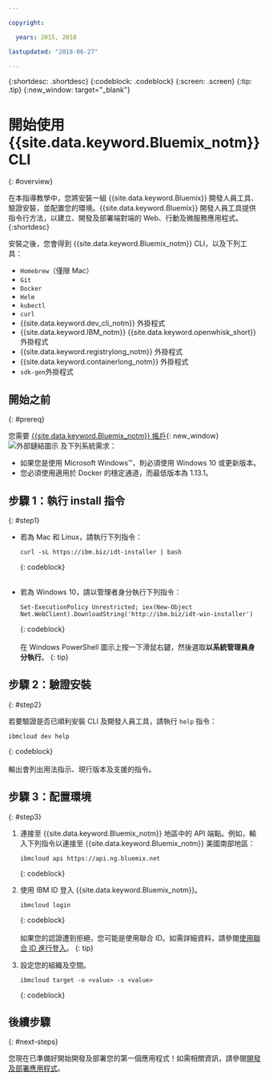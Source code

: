 ```yaml
---

copyright:

  years: 2015, 2018

lastupdated: "2018-06-27"

---
```


{:shortdesc: .shortdesc}
{:codeblock: .codeblock}
{:screen: .screen}
{:tip: .tip}
{:new_window: target="_blank"}

# 開始使用 {{site.data.keyword.Bluemix_notm}} CLI
{: #overview}

在本指導教學中，您將安裝一組 {{site.data.keyword.Bluemix}} 開發人員工具、驗證安裝，並配置您的環境。{{site.data.keyword.Bluemix}} 開發人員工具提供指令行方法，以建立、開發及部署端對端的 Web、行動及微服務應用程式。
{:shortdesc}

安裝之後，您會得到 {{site.data.keyword.Bluemix_notm}} CLI，以及下列工具： 

* `Homebrew`（僅限 Mac）
* `Git`
* `Docker`
* `Helm`
* `kubectl`
* `curl`
* {{site.data.keyword.dev_cli_notm}} 外掛程式
* {{site.data.keyword.IBM_notm}} {{site.data.keyword.openwhisk_short}} 外掛程式
* {{site.data.keyword.registrylong_notm}} 外掛程式
* {{site.data.keyword.containerlong_notm}} 外掛程式
* `sdk-gen`外掛程式

## 開始之前
{: #prereq}

您需要 [{{site.data.keyword.Bluemix_notm}} 帳戶](https://console.bluemix.net/){: new_window} ![外部鏈結圖示](../icons/launch-glyph.svg "外部鏈結圖示") 及下列系統需求：

* 如果您是使用 Microsoft Windows&trade;，則必須使用 Windows 10 或更新版本。
* 您必須使用適用於 Docker 的穩定通道，而最低版本為 1.13.1。

## 步驟 1：執行 install 指令
{: #step1}

* 若為 Mac 和 Linux，請執行下列指令：

  ```
  curl -sL https://ibm.biz/idt-installer | bash
  ```
  {: codeblock}
<br><br>

* 若為 Windows 10，請以管理者身分執行下列指令：

  ```
  Set-ExecutionPolicy Unrestricted; iex(New-Object Net.WebClient).DownloadString('http://ibm.biz/idt-win-installer')
  ```
  {: codeblock}
<br><br>
  在 Windows PowerShell 圖示上按一下滑鼠右鍵，然後選取**以系統管理員身分執行**。
  {: tip}

## 步驟 2：驗證安裝
{: #step2}

若要驗證是否已順利安裝 CLI 及開發人員工具，請執行 `help` 指令：

```
ibmcloud dev help
```
{: codeblock}
<br><br>
輸出會列出用法指示、現行版本及支援的指令。

## 步驟 3：配置環境
{: #step3}

1. 連接至 {{site.data.keyword.Bluemix_notm}} 地區中的 API 端點。例如，輸入下列指令以連接至 {{site.data.keyword.Bluemix_notm}} 美國南部地區：

	```
	ibmcloud api https://api.ng.bluemix.net
	```
	{: codeblock}

2. 使用 IBM ID 登入 {{site.data.keyword.Bluemix_notm}}。

	```
	ibmcloud login
	```
	{: codeblock}
<br><br>
	如果您的認證遭到拒絕，您可能是使用聯合 ID。如需詳細資料，請參閱[使用聯合 ID 進行登入](/docs/iam/login_fedid.html#using-an-api-key)。
	{: tip}

3. 設定您的組織及空間。

	```
	ibmcloud target -o <value> -s <value>
	```
	{: codeblock}

## 後續步驟
{: #next-steps}

您現在已準備好開始開發及部署您的第一個應用程式！如需相關資訊，請參閱[開發及部署應用程式](/docs/cli/idt/index.html)。
